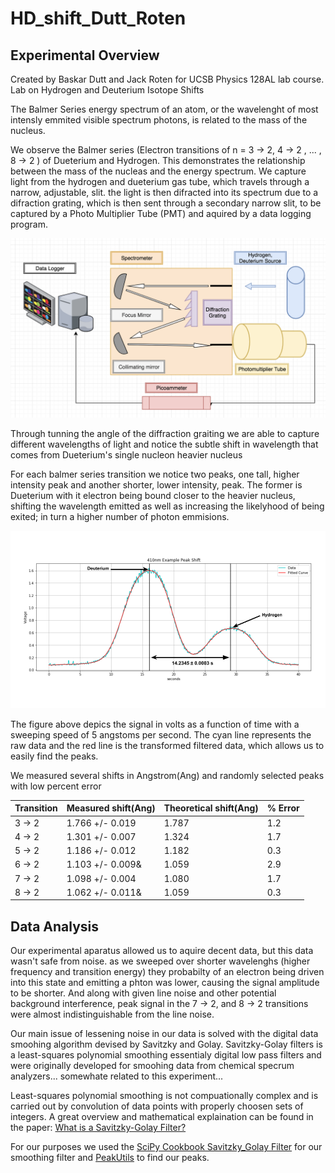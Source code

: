 # HD_shift_Dutt_Roten

## Experimental Overview
Created by Baskar Dutt and Jack Roten for UCSB Physics 128AL lab course.
Lab on Hydrogen and Deuterium Isotope Shifts

The Balmer Series energy spectrum of an atom, or the wavelenght of most intensly emmited visible spectrum photons, is related to the mass of the nucleus. 

We observe the Balmer series (Electron transitions of n = 3 -> 2, 4 -> 2 , ... , 8 -> 2 ) of Dueterium and Hydrogen. This demonstrates the relationship between the mass of the nucleas and the energy spectrum. We capture light from the hydrogen and dueterium gas tube, which travels through a narrow, adjustable, slit. the light is then difracted into its spectrum due to a difraction grating, which is then sent through a secondary narrow slit, to be captured by a Photo Multiplier Tube (PMT) and aquired by a data logging program.



![expDiagram.png](https://github.com/JackRoten/HD_shift_Dutt_Roten/blob/JackBranch/figures/expDiagram.png)

Through tunning the angle of the diffraction graiting we are able to capture different wavelengths of light and notice the subtle shift in wavelength that comes from Dueterium's single nucleon heavier nucleus

For each balmer series transition we notice two peaks, one tall, higher intensity peak and another shorter, lower intensity, peak. The former is Dueterium with it electron being bound closer to the heavier nucleus, shifting the wavelength emitted as well as increasing the likelyhood of being exited; in turn a higher number of photon emmisions.

![410_Peak_shift_4.png](https://github.com/JackRoten/HD_shift_Dutt_Roten/blob/JackBranch/figures/410_Peak_shift_4.png)

The figure above depics the signal in volts as a function of time with a sweeping speed of 5 angstoms per second. The cyan line represents the raw data and the red line is the transformed filtered data, which allows us to easily find the peaks.

We measured several shifts in Angstrom(Ang) and randomly selected peaks with low percent error

Transition | Measured shift(Ang)  | Theoretical shift(Ang) | % Error |
|-------|---------|--------|------|
| 3 -> 2 | 1.766 +/- 0.019   | 1.787  | 1.2 |
|4 -> 2 | 1.301 +/- 0.007   | 1.324 | 1.7 |
|5 -> 2 | 1.186 +/- 0.012  | 1.182 | 0.3 |
|6 -> 2  | 1.103 +/- 0.009& | 1.059   | 2.9 |
|7 -> 2  | 1.098 +/- 0.004 | 1.080  | 1.7 |
|8 -> 2  | 1.062 +/- 0.011&  | 1.059  | 0.3 |

## Data Analysis
Our experimental aparatus allowed us to aquire decent data, but this data wasn't safe from noise. as we sweeped over shorter wavelenghs (higher frequency and transition energy) they probabilty of an electron being driven into this state and emitting a phton was lower, causing the signal amplitude to be shorter. And along with given line noise and other potential background interference, peak signal in the 7 -> 2, and 8 -> 2 transitions were almost indistinguishable from the line noise. 

Our main issue of lessening noise in our data is solved with the digital data smoohing algorithm devised by Savitzky and Golay. Savitzky-Golay filters is a least-squares polynomial smoothing essentialy digital low pass filters and were originally developed for smoohing data from chemical specrum analyzers... somewhate related to this experiment...

Least-squares polynomial smoothing is not compuationally complex and is carried out by convolution of data points with properly choosen sets of integers. A great overview and mathematical explaination can be found in the paper: [What is a Savitzky-Golay Filter?](https://inst.cs.berkeley.edu/~ee123/fa12/docs/SGFilter.pdf)

For our purposes we used the [SciPy Cookbook Savitzky_Golay Filter](https://scipy-cookbook.readthedocs.io/items/SavitzkyGolay.html) for our smoothing filter and [PeakUtils](https://peakutils.readthedocs.io/en/latest/tutorial_a.html) to find our peaks.

